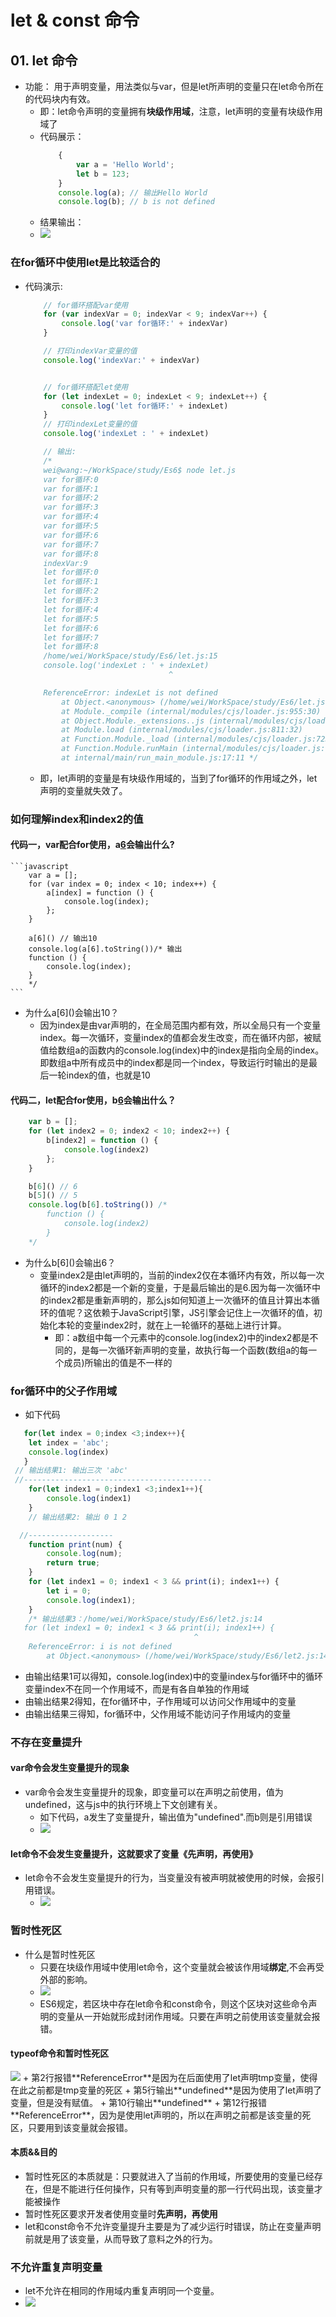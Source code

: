 # let & const 命令
## 01. let 命令
+ 功能： 用于声明变量，用法类似与var，但是let所声明的变量只在let命令所在的代码块内有效。
   - 即：let命令声明的变量拥有**块级作用域**，注意，let声明的变量有块级作用域了
   - 代码展示：
        ```javascript
            {
                var a = 'Hello World';
                let b = 123;
            }
            console.log(a); // 输出Hello World
            console.log(b); // b is not defined
        ```
   - 结果输出： 
   - <img src = "./pics/02.let.png" />
### 在for循环中使用let是比较适合的
+ 代码演示:
    ```js
        // for循环搭配var使用
        for (var indexVar = 0; indexVar < 9; indexVar++) {
            console.log('var for循环:' + indexVar)
        }

        // 打印indexVar变量的值
        console.log('indexVar:' + indexVar)


        // for循环搭配let使用
        for (let indexLet = 0; indexLet < 9; indexLet++) {
            console.log('let for循环:' + indexLet)
        }
        // 打印indexLet变量的值
        console.log('indexLet : ' + indexLet)

        // 输出:
        /*
        wei@wang:~/WorkSpace/study/Es6$ node let.js 
        var for循环:0
        var for循环:1
        var for循环:2
        var for循环:3
        var for循环:4
        var for循环:5
        var for循环:6
        var for循环:7
        var for循环:8
        indexVar:9
        let for循环:0
        let for循环:1
        let for循环:2
        let for循环:3
        let for循环:4
        let for循环:5
        let for循环:6
        let for循环:7
        let for循环:8
        /home/wei/WorkSpace/study/Es6/let.js:15
        console.log('indexLet : ' + indexLet)
                                    ^

        ReferenceError: indexLet is not defined
            at Object.<anonymous> (/home/wei/WorkSpace/study/Es6/let.js:15:29)
            at Module._compile (internal/modules/cjs/loader.js:955:30)
            at Object.Module._extensions..js (internal/modules/cjs/loader.js:991:10)
            at Module.load (internal/modules/cjs/loader.js:811:32)
            at Function.Module._load (internal/modules/cjs/loader.js:723:14)
            at Function.Module.runMain (internal/modules/cjs/loader.js:1043:10)
            at internal/main/run_main_module.js:17:11 */
    ```
    + 即，let声明的变量是有块级作用域的，当到了for循环的作用域之外，let声明的变量就失效了。
### 如何理解index和index2的值
#### 代码一，var配合for使用，a[6]()会输出什么?
    ```javascript
        var a = [];
        for (var index = 0; index < 10; index++) {
            a[index] = function () {
                console.log(index);
            };
        }

        a[6]() // 输出10
        console.log(a[6].toString())/* 输出
        function () {
            console.log(index);
        }
        */
    ```
+ 为什么a\[6\]()会输出10？
  - 因为index是由var声明的，在全局范围内都有效，所以全局只有一个变量index。每一次循环，变量index的值都会发生改变，而在循环内部，被赋值给数组a的函数内的console.log(index)中的index是指向全局的index。即数组a中所有成员中的index都是同一个index，导致运行时输出的是最后一轮index的值，也就是10
#### 代码二，let配合for使用，b[6]()会输出什么？
```javascript
    var b = [];
    for (let index2 = 0; index2 < 10; index2++) {
        b[index2] = function () {
            console.log(index2)
        };
    }

    b[6]() // 6
    b[5]() // 5
    console.log(b[6].toString()) /*
        function () {
            console.log(index2)
        }
    */
```
+ 为什么b\[6\]()会输出6？
  - 变量index2是由let声明的，当前的index2仅在本循环内有效，所以每一次循环的index2都是一个新的变量，于是最后输出的是6.因为每一次循环中的index2都是重新声明的，那么js如何知道上一次循环的值且计算出本循环的值呢？这依赖于JavaScript引擎，JS引擎会记住上一次循环的值，初始化本轮的变量index2时，就在上一轮循环的基础上进行计算。
     - 即：a数组中每一个元素中的console.log(index2)中的index2都是不同的，是每一次循环新声明的变量，故执行每一个函数(数组a的每一个成员)所输出的值是不一样的
### for循环中的父子作用域
+ 如下代码
```javascript
   for(let index = 0;index <3;index++){
    let index = 'abc';
    console.log(index)
   }
 // 输出结果1: 输出三次 'abc'
 //------------------------------------------
    for(let index1 = 0;index1 <3;index1++){
        console.log(index1)
    }
    // 输出结果2: 输出 0 1 2 

  //-------------------
    function print(num) {
        console.log(num);
        return true;
    }
    for (let index1 = 0; index1 < 3 && print(i); index1++) {
        let i = 0;
        console.log(index1);
    }
    /* 输出结果3：/home/wei/WorkSpace/study/Es6/let2.js:14
   for (let index1 = 0; index1 < 3 && print(i); index1++) {
                                         ^
    ReferenceError: i is not defined
        at Object.<anonymous> (/home/wei/WorkSpace/study/Es6/let2.js:14:42) */
```
   - 由输出结果1可以得知，console.log(index)中的变量index与for循环中的循环变量index不在同一个作用域不，而是有各自单独的作用域
   - 由输出结果2得知，在for循环中，子作用域可以访问父作用域中的变量
   - 由输出结果三得知，for循环中，父作用域不能访问子作用域内的变量
### 不存在变量提升
####  var命令会发生变量提升的现象
+ var命令会发生变量提升的现象，即变量可以在声明之前使用，值为undefined，这与js中的执行环境上下文创建有关。
   - 如下代码，a发生了变量提升，输出值为"undefined".而b则是引用错误
   - <img src="./pics/bianliangtisheng-1.png"/>
#### let命令不会发生变量提升，这就要求了变量《先声明，再使用》
+ let命令不会发生变量提升的行为，当变量没有被声明就被使用的时候，会报引用错误。
   - <img src="./pics/bianliangtisheng-2.png"/>
### 暂时性死区
+ 什么是暂时性死区
   - 只要在块级作用域中使用let命令，这个变量就会被该作用域**绑定**,不会再受外部的影响。
   - <img src="./pics/binding-1.png"/>
   - ES6规定，若区块中存在let命令和const命令，则这个区块对这些命令声明的变量从一开始就形成封闭作用域。只要在声明之前使用该变量就会报错。
#### typeof命令和**暂时性死区**
<img src="./pics/binding-2.png"/>
+ 第2行报错**ReferenceError**是因为在后面使用了let声明tmp变量，使得在此之前都是tmp变量的死区
+ 第5行输出**undefined**是因为使用了let声明了变量，但是没有赋值。
+ 第10行输出**undefined**
+ 第12行报错**ReferenceError**，因为是使用let声明的，所以在声明之前都是该变量的死区，只要用到该变量就会报错。

#### 本质&&目的
+ 暂时性死区的本质就是：只要就进入了当前的作用域，所要使用的变量已经存在，但是不能进行任何操作，只有等到声明变量的那一行代码出现，该变量才能被操作
+ 暂时性死区要求开发者使用变量时**先声明，再使用**
+ let和const命令不允许变量提升主要是为了减少运行时错误，防止在变量声明前就是用了该变量，从而导致了意料之外的行为。
### 不允许重复声明变量
+ let不允许在相同的作用域内重复声明同一个变量。
+ <img src="./pics/not-reeat-1.png"/>